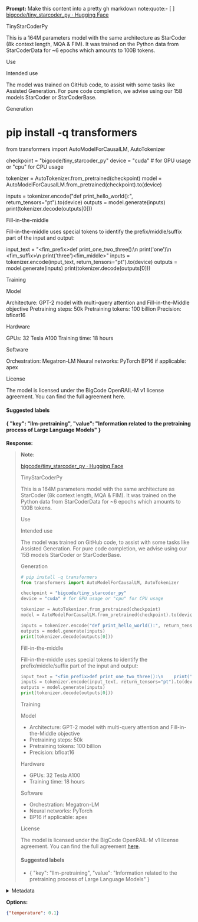 **Prompt:**
Make this content into a pretty gh markdown note:quote:- [ ] [bigcode/tiny_starcoder_py · Hugging Face](https://huggingface.co/bigcode/tiny_starcoder_py)


TinyStarCoderPy

This is a 164M parameters model with the same architecture as StarCoder (8k context length, MQA & FIM). It was trained on the Python data from StarCoderData for ~6 epochs which amounts to 100B tokens.


Use


Intended use

The model was trained on GitHub code, to assist with some tasks like Assisted Generation. For pure code completion, we advise using our 15B models StarCoder or StarCoderBase.


Generation

# pip install -q transformers
from transformers import AutoModelForCausalLM, AutoTokenizer

checkpoint = "bigcode/tiny_starcoder_py"
device = "cuda" # for GPU usage or "cpu" for CPU usage

tokenizer = AutoTokenizer.from_pretrained(checkpoint)
model = AutoModelForCausalLM.from_pretrained(checkpoint).to(device)

inputs = tokenizer.encode("def print_hello_world():", return_tensors="pt").to(device)
outputs = model.generate(inputs)
print(tokenizer.decode(outputs[0]))


Fill-in-the-middle

Fill-in-the-middle uses special tokens to identify the prefix/middle/suffix part of the input and output:

input_text = "<fim_prefix>def print_one_two_three():\n    print('one')\n    <fim_suffix>\n    print('three')<fim_middle>"
inputs = tokenizer.encode(input_text, return_tensors="pt").to(device)
outputs = model.generate(inputs)
print(tokenizer.decode(outputs[0]))


Training


Model

Architecture: GPT-2 model with multi-query attention and Fill-in-the-Middle objective
Pretraining steps: 50k
Pretraining tokens: 100 billion
Precision: bfloat16

Hardware

GPUs: 32 Tesla A100
Training time: 18 hours

Software

Orchestration: Megatron-LM
Neural networks: PyTorch
BP16 if applicable: apex

License

The model is licensed under the BigCode OpenRAIL-M v1 license agreement. You can find the full agreement here.

#### Suggested labels
#### {   "key": "llm-pretraining",   "value": "Information related to the pretraining process of Large Language Models" }

**Response:**
> **Note:**
> 
> [bigcode/tiny_starcoder_py · Hugging Face](https://huggingface.co/bigcode/tiny_starcoder_py)
> 
> TinyStarCoderPy
> 
> This is a 164M parameters model with the same architecture as StarCoder (8k context length, MQA & FIM). It was trained on the Python data from StarCoderData for ~6 epochs which amounts to 100B tokens.
> 
> Use
> 
> Intended use
> 
> The model was trained on GitHub code, to assist with some tasks like Assisted Generation. For pure code completion, we advise using our 15B models StarCoder or StarCoderBase.
> 
> Generation
> 
> ```python
> # pip install -q transformers
> from transformers import AutoModelForCausalLM, AutoTokenizer
> 
> checkpoint = "bigcode/tiny_starcoder_py"
> device = "cuda" # for GPU usage or "cpu" for CPU usage
> 
> tokenizer = AutoTokenizer.from_pretrained(checkpoint)
> model = AutoModelForCausalLM.from_pretrained(checkpoint).to(device)
> 
> inputs = tokenizer.encode("def print_hello_world():", return_tensors="pt").to(device)
> outputs = model.generate(inputs)
> print(tokenizer.decode(outputs[0]))
> ```
> 
> Fill-in-the-middle
> 
> Fill-in-the-middle uses special tokens to identify the prefix/middle/suffix part of the input and output:
> 
> ```python
> input_text = "<fim_prefix>def print_one_two_three():\n    print('one')\n    <fim_suffix>\n    print('three')<fim_middle>"
> inputs = tokenizer.encode(input_text, return_tensors="pt").to(device)
> outputs = model.generate(inputs)
> print(tokenizer.decode(outputs[0]))
> ```
> 
> Training
> 
> Model
> 
> - Architecture: GPT-2 model with multi-query attention and Fill-in-the-Middle objective
> - Pretraining steps: 50k
> - Pretraining tokens: 100 billion
> - Precision: bfloat16
> 
> Hardware
> 
> - GPUs: 32 Tesla A100
> - Training time: 18 hours
> 
> Software
> 
> - Orchestration: Megatron-LM
> - Neural networks: PyTorch
> - BP16 if applicable: apex
> 
> License
> 
> The model is licensed under the BigCode OpenRAIL-M v1 license agreement. You can find the full agreement [here](https://huggingface.co/bigcode/tiny_starcoder_py/blob/main/LICENSE).
> 
> #### Suggested labels
> 
> - { "key": "llm-pretraining", "value": "Information related to the pretraining process of Large Language Models" }

<details><summary>Metadata</summary>

- Duration: 11540 ms
- Datetime: 2024-01-09T19:25:21.940664
- Model: gpt-3.5-turbo-0613

</details>

**Options:**
```json
{"temperature": 0.1}
```


